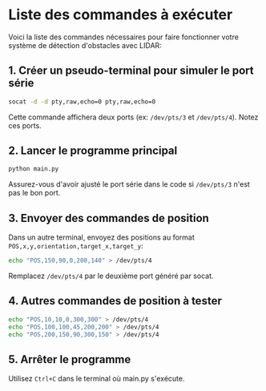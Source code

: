 # Liste des commandes à exécuter

Voici la liste des commandes nécessaires pour faire fonctionner votre système de détection d'obstacles avec LIDAR:

## 1. Créer un pseudo-terminal pour simuler le port série

```bash
socat -d -d pty,raw,echo=0 pty,raw,echo=0
```

Cette commande affichera deux ports (ex: `/dev/pts/3` et `/dev/pts/4`). Notez ces ports.

## 2. Lancer le programme principal

```bash
python main.py
```

Assurez-vous d'avoir ajusté le port série dans le code si `/dev/pts/3` n'est pas le bon port.

## 3. Envoyer des commandes de position

Dans un autre terminal, envoyez des positions au format `POS,x,y,orientation,target_x,target_y`:

```bash
echo "POS,150,90,0,200,140" > /dev/pts/4
```

Remplacez `/dev/pts/4` par le deuxième port généré par socat.

## 4. Autres commandes de position à tester

```bash
echo "POS,10,10,0,300,300" > /dev/pts/4
echo "POS,100,100,45,200,200" > /dev/pts/4
echo "POS,200,150,90,300,150" > /dev/pts/4
```

## 5. Arrêter le programme

Utilisez `Ctrl+C` dans le terminal où main.py s'exécute.
